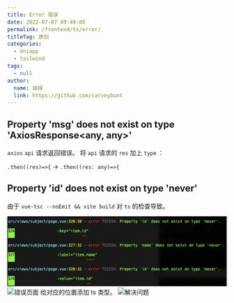 ```yaml
---
title: Error 错误
date: 2022-07-07 09:49:08
permalink: /frontend/ts/error/
titleTag: 原创
categories: 
  - Uniapp
  - tailwind
tags: 
  - null
author: 
  name: 诚城
  link: https://github.com/carveybunt
---
```


## Property 'msg' does not exist on type 'AxiosResponse<any, any>'

`axios` `api` 请求返回错误。
将 `api` 请求的 `res` 加上 `type` ：

`.then((res)=>{` -> `.then((res: any)=>{`

## Property 'id' does not exist on type 'never'

由于 `vue-tsc --noEmit && vite build` 对 `ts` 的检查导致。

![报错显示](./../.vuepress/public/img/error/error1.jpeg)
![错误页面](./../.vuepress/public/img/error1-1.jpeg)
给对应的位置添加 ts 类型。
![解决问题](./../.vuepress/public/img/fix1.png)
